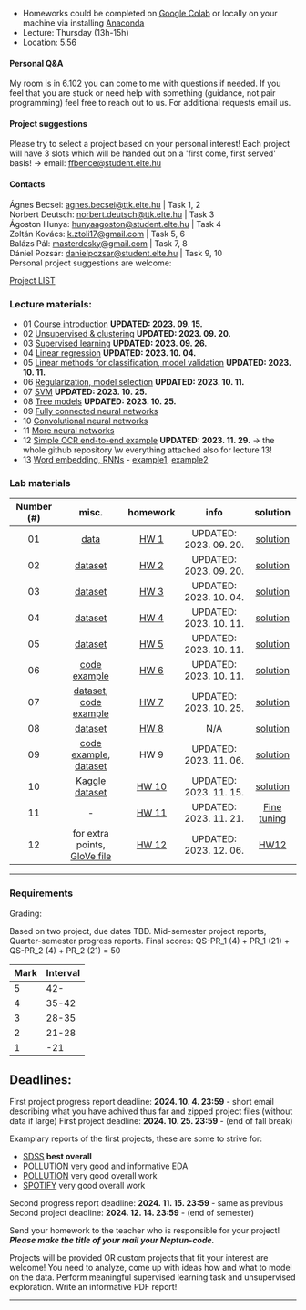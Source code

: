  - Homeworks could be completed on [Google Colab](https://colab.research.google.com/) or locally on your machine via installing [Anaconda](https://www.anaconda.com/products/individual)
 - Lecture: Thursday (13h-15h)
 - Location: 5.56
#### Personal Q&A
My room is in 6.102 you can come to me with questions if needed. If you feel that you are stuck or need help with something (guidance, not pair programming) feel free to reach out to us. For additional requests email us.


#### Project suggestions

Please try to select a project based on your personal interest! Each project will have 3 slots which
will be handed out on a 'first come, first served' basis! -> email: ffbence@student.elte.hu
#### Contacts
Ágnes Becsei: agnes.becsei@ttk.elte.hu | Task 1, 2  
Norbert Deutsch: norbert.deutsch@ttk.elte.hu | Task 3  
Ágoston Hunya: hunyaagoston@student.elte.hu  | Task 4  
Zoltán Kovács: k.ztoli17@gmail.com  | Task 5, 6  
Balázs Pál: masterdesky@gmail.com  | Task 7, 8  
Dániel Pozsár: danielpozsar@student.elte.hu | Task 9, 10   
Personal project suggestions are welcome:

[Project LIST](https://docs.google.com/spreadsheets/d/1-Ym1Fh9NAyFgYSY1oWNvCC2elpByLWWY/edit?usp=sharing&ouid=111142159706839914903&rtpof=true&sd=true)

### Lecture materials:
- 01  [Course introduction](https://docs.google.com/presentation/d/1DP86slfNUrP4JgOh1aQSDUdtzhNTfruM/edit?usp=sharing&ouid=113919100217127339445&rtpof=true&sd=true) **UPDATED: 2023. 09. 15.**
- 02 [Unsupervised & clustering](https://docs.google.com/presentation/d/1fdPCJLBEL4LN5ksIBiTBIwL2152M7lG6/edit?usp=sharing&ouid=113919100217127339445&rtpof=true&sd=true) **UPDATED: 2023. 09. 20.**
- 03 [Supervised learning](https://docs.google.com/presentation/d/1OFhtZAnDHPFE5-q3DwA-MGlyVlF4kF80/edit?usp=sharing&ouid=114721520740687989351&rtpof=true&sd=true) **UPDATED: 2023. 09. 26.**
- 04 [Linear regression](https://docs.google.com/presentation/d/1H_j8wf_UlAp6znGROrpiGDuKOHu72qJan18TPo1GAZo/edit?usp=sharing) **UPDATED: 2023. 10. 04.**
- 05 [Linear methods for classification, model validation](https://docs.google.com/presentation/d/1SWKjur-qsKv2V_eXKc4RryJmaSaMaL43PMzK6_TijRE/edit?usp=sharing) **UPDATED: 2023. 10. 11.**
- 06 [Regularization, model selection](https://docs.google.com/presentation/d/10mD1qAkoHCkCwdtQ5IskrFxCfeUDipoZpkQAH6xAjk0/edit?usp=sharing) **UPDATED: 2023. 10. 11.**
- 07 [SVM](https://docs.google.com/presentation/d/1W7oHK418W3WF8p3RCgyaQdw59YSHLDZb/edit?usp=sharing&ouid=113919100217127339445&rtpof=true&sd=true) **UPDATED: 2023. 10. 25.**
- 08 [Tree models](https://docs.google.com/presentation/d/1rBT5MLTraEZeo8fnQJAGWH0LZXakGyUXZmkQUVM8DKc/edit?usp=sharing) **UPDATED: 2023. 10. 25.**
- 09 [Fully connected neural networks](https://docs.google.com/presentation/d/11kwtZrHDGfX0kmHNQHyQsHhU5xgqWplGIaQdhNSHR4k/edit?usp=sharing)
- 10 [Convolutional neural networks](https://docs.google.com/presentation/d/1X70iVry2ZruFZPobMLSJXstw8d3bj-Vl7UC9dQ5SSec/edit?usp=sharing)
- 11 [More neural networks](https://docs.google.com/presentation/d/1OHmokXwjopyW3DDUI24o7mpBeRXfZDP1JC3yQeIYU8M/edit?usp=sharing)
- 12 [Simple OCR end-to-end example](https://github.com/qbeer/simple-ocr) **UPDATED: 2023. 11. 29.** -> the whole github repository \w everything attached also for lecture 13!
- 13 [Word embedding, RNNs](https://docs.google.com/presentation/d/18ZgQgxiT0x3AtuFBiS6RMQ0QSxFhscEq5itDH-5iNEQ/edit?usp=sharing) - [example1](https://github.com/patbaa/demo_notebooks/blob/master/train_word2vec.ipynb), [example2](https://github.com/patbaa/demo_notebooks/blob/master/play_word2vec.ipynb)


### Lab materials

| Number (#) | misc. | homework | info | solution |
|:----------:|:-----:|:--------:|:----:|:--------:|
| 01 | [data](https://gist.github.com/qbeer/4abbb6c975abeacfbbd5d7301b4e34af)  | [HW 1](https://gist.github.com/qbeer/a7b26bcbc56a63f32097e52738f57a76) | UPDATED: 2023. 09. 20. | [solution](https://colab.research.google.com/drive/1Flm2qo4lqqLLS-KHGGrbm-44d_ObuqVA?usp=sharing)|
| 02 | [dataset](https://gist.github.com/bedohazizsolt/e7d727eb290272f23e787be96a414b64)  | [HW 2](https://gist.github.com/bedohazizsolt/9f0f637dedd839e874a05750eacb518b) | UPDATED: 2023. 09. 20. | [solution](https://colab.research.google.com/gist/qbeer/9ab7d8f3c4d6af52f98421f55d282238/lab02.ipynb) |
| 03 | [dataset](https://gist.github.com/bedohazizsolt/315f3758d356b91db492fa502b4ad081)  | [HW 3](https://gist.github.com/bedohazizsolt/b3ad389af64964a8f90f0611b6a5f650) | UPDATED: 2023. 10. 04. | [solution](https://colab.research.google.com/drive/1R20-fD5x22CAOF7iZeG3RpVD5jD3B-wG?usp=sharing)|
| 04 | [dataset](https://drive.google.com/drive/folders/1KoYjstAXfVLkw6k_xsQnv_HT4rnanrC4)  | [HW 4](https://gist.github.com/bedohazizsolt/56b3a86a575f3e3227e50644ae4adfe9) | UPDATED: 2023. 10. 11. | [solution](https://colab.research.google.com/drive/1RW5KHvQZMDfSSDJaF4W0_jL0_wuRT3lH?usp=sharing)|
| 05 | [dataset](https://docs.google.com/spreadsheets/d/19cF1ghpHBN87XHSh1VkHGO29xG6qULfP/edit?usp=sharing&ouid=113919100217127339445&rtpof=true&sd=true)  | [HW 5](https://gist.github.com/qbeer/c7630c11339b659843e32e39eb732e42) | UPDATED: 2023. 10. 11. | [solution](https://colab.research.google.com/gist/qbeer/9a831895cf4c81683eafebc398592731/hw5.ipynb) |
| 06 | [code example](https://olaralex.web.elte.hu/physdm/model_regularization_II.html)  | [HW 6](https://gist.github.com/qbeer/07eb98879a555a676b6da86ea8cd7f9e) | UPDATED: 2023. 10. 11. | [solution](https://colab.research.google.com/drive/1OotF2LpCauhz0A_K22QuCZJ4QmGXYAlV?usp=sharing)|
| 07 | [dataset](https://gist.github.com/bedohazizsolt/8182e3517595bb093e95703a453e3d60), [code example](https://olaralex.web.elte.hu/physdm/svm_examples.html)  | [HW 7](https://gist.github.com/bedohazizsolt/26112dcd81da6fd20c23d4eb75185099) | UPDATED: 2023. 10. 25. | [solution](https://colab.research.google.com/drive/1sB0ugAv-Ucnr6PJELpnE9eXGvtt5_3M9?usp=sharing)|
| 08 | [dataset](https://gist.github.com/bedohazizsolt/6391b83460486072dbfc320b14f1679f) | [HW 8](https://gist.github.com/bedohazizsolt/2965c5863df0330c00b5d2f4444ddc91) | N/A | [solution](https://gist.github.com/bedohazizsolt/a0e1dc8bd5ef832b72244868e0f27b04)|
| 09 | [code example](https://olaralex.web.elte.hu/physdm/fully_connected.html), [dataset](https://drive.google.com/drive/folders/1R22YxiBaEjb5UvEaTmLh88NUcYlHfVRt) | HW 9 | UPDATED: 2023. 11. 06. | [solution](https://colab.research.google.com/drive/1bTF1AasbwXLUFdAbNmdiGudGybHtWJRg?usp=sharing)|
| 10 | [Kaggle dataset](https://www.kaggle.com/masterdesky/multiband-photoz-sdss-dr16) | [HW 10](https://gist.github.com/masterdesky/bcb73bd26a578e197e1bbdb0e4a2b417) | UPDATED: 2023. 11. 15. | [solution](https://colab.research.google.com/drive/1CHPMsad-SFe0RYXMNupA6nQp4GQxcDhq?usp=sharing)|
| 11 | - | [HW 11](https://gist.github.com/qbeer/74d064ee596744ff4e9c9716922f471b) | UPDATED: 2023. 11. 21. | [Fine tuning](https://colab.research.google.com/drive/1HvJC5DYggrGDQWwCKKpAfu47KAWwPsBL?usp=sharing)|
| 12 | for extra points, [GloVe file](https://drive.google.com/file/d/1v2dDs3TEIoDnThqVvKnq1evRx1ODU0CP/view?usp=share_link) | [HW 12](https://gist.github.com/qbeer/e52ec7f519dfc2fa12583fa3b497769d) | UPDATED: 2023. 12. 06. | [HW12](https://colab.research.google.com/gist/qbeer/bd9f32eb9f4d29805b8a740f801c215d/hw12.ipynb)|

---

### Requirements

Grading:

Based on two project, due dates TBD. Mid-semester project reports, Quarter-semester progress reports.
Final scores: QS-PR_1 (4) + PR_1 (21) + QS-PR_2 (4) + PR_2 (21) = 50

| Mark | Interval |
| ---- | -------  |
| 5    | 42-      |
| 4    |  35-42   |
| 3    | 28-35    |
| 2    |  21-28   |
| 1    |   -21    |

## Deadlines:

First project progress report deadline: **2024. 10. 4. 23:59** - short email describing what you have achived thus far and zipped project files (without data if large)
First project deadline: **2024. 10. 25. 23:59** - (end of fall break)

Examplary reports of the first projects, these are some to strive for:

* [SDSS](./lab/examplary_full_report_SDSS.pdf) **best overall**
* [POLLUTION](./lab/examplery_eda_POLLUTION.pdf) very good and informative EDA
* [POLLUTION](./lab/exemplary_full_report_POLLUTION2.pdf) very good overall work
* [SPOTIFY](./lab/exemplary_full_report_SPOTIFY.pdf) very good overall work

Second progress report deadline: **2024. 11. 15. 23:59** - same as previous
Second project deadline: **2024. 12. 14. 23:59** - (end of semester)

Send your homework to the teacher who is responsible for your project! ***Please make the title of your mail your Neptun-code.***

Projects will be provided OR custom projects that fit your interest are welcome!
You need to analyze, come up with ideas how and what to model on the data.
Perform meaningful supervised learning task and unsupervised exploration.
Write an informative PDF report!

---

